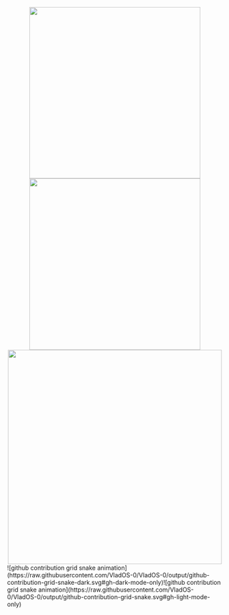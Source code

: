 <div align=center>
  <img width="400" src="https://github-readme-stats.vercel.app/api?username=VladOS-0&theme=midnight-purple&show_icons=true&hide_border=true&count_private=true" />
  <img width="400"  src="https://github-readme-streak-stats.herokuapp.com/?user=VladOS-0&theme=midnight-purple&hide_border=true" />
  <img width="500" src="https://github-readme-stats.vercel.app/api/top-langs/?username=VladOS-0&theme=midnight-purple&show_icons=true&hide_border=true&layout=compact"/>
</div>
![github contribution grid snake animation](https://raw.githubusercontent.com/VladOS-0/VladOS-0/output/github-contribution-grid-snake-dark.svg#gh-dark-mode-only)![github contribution grid snake animation](https://raw.githubusercontent.com/VladOS-0/VladOS-0/output/github-contribution-grid-snake.svg#gh-light-mode-only)
